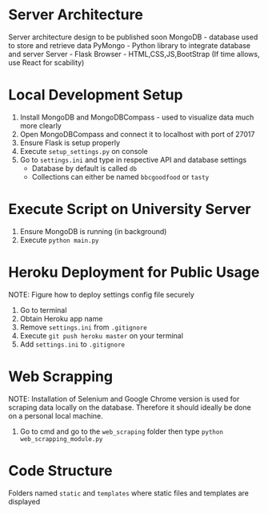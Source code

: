 # Server Architecture
Server architecture design to be published soon
MongoDB - database used to store and retrieve data
PyMongo - Python library to integrate database and server
Server - Flask
Browser - HTML,CSS,JS,BootStrap (If time allows, use React for scability)

# Local Development Setup
1. Install MongoDB and MongoDBCompass - used to visualize data much more clearly
2. Open MongoDBCompass and connect it to localhost with port of 27017
3. Ensure Flask is setup properly
4. Execute `setup_settings.py` on console
5. Go to `settings.ini` and type in respective API and database settings
    - Database by default is called `db`
    - Collections can either be named `bbcgoodfood` or `tasty`

# Execute Script on University Server
1. Ensure MongoDB is running (in background)
2. Execute `python main.py`

# Heroku Deployment for Public Usage
NOTE: Figure how to deploy settings config file securely
1. Go to terminal
2. Obtain Heroku app name
3. Remove `settings.ini` from `.gitignore`
4. Execute `git push heroku master` on your terminal
5. Add `settings.ini` to `.gitignore`

# Web Scrapping
NOTE: Installation of Selenium and Google Chrome version is used for scraping data locally on the database.
Therefore it should ideally be done on a personal local machine.
1. Go to cmd and go to the `web_scraping` folder then type `python web_scrapping_module.py`

# Code Structure
Folders named `static` and `templates` where static files and templates are displayed